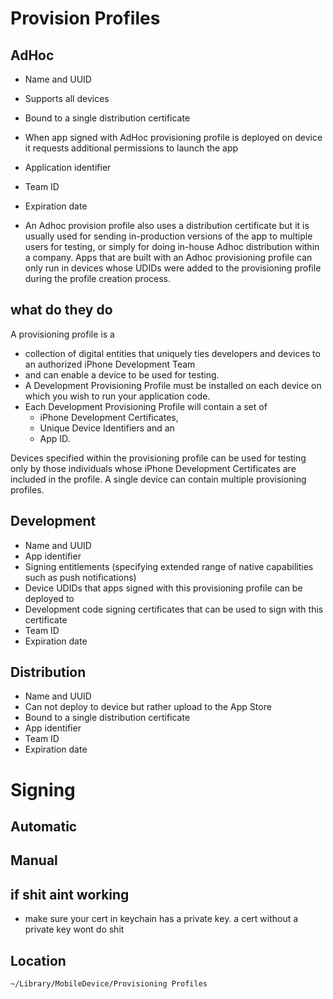 # Provision Profiles

## AdHoc
* Name and UUID
* Supports all devices
* Bound to a single distribution certificate
* When app signed with AdHoc provisioning profile is deployed on device it requests additional permissions to launch the app
* Application identifier
* Team ID
* Expiration date

* An Adhoc provision profile also uses a distribution certificate but it is
usually used for sending in-production versions of the app to multiple users for
testing, or simply for doing in-house Adhoc distribution within a company. Apps
that are built with an Adhoc provisioning profile can only run in devices whose
UDIDs were added to the provisioning profile during the profile creation
process.

## what do they do
A provisioning profile is a
* collection of digital entities that uniquely ties developers and devices to an authorized iPhone Development Team
* and can enable a device to be used for testing.
* A Development Provisioning Profile must be installed on each device on which you wish to run your application code.
* Each Development Provisioning Profile will contain a set of
  * iPhone Development Certificates,
  * Unique Device Identifiers and an
  * App ID.

Devices specified within
the provisioning profile can be used for testing only by those individuals whose
iPhone Development Certificates are included in the profile. A single device can
contain multiple provisioning profiles.

## Development
* Name and UUID
* App identifier
* Signing entitlements (specifying extended range of native capabilities such as push notifications)
* Device UDIDs that apps signed with this provisioning profile can be deployed to
* Development code signing certificates that can be used to sign with this certificate
* Team ID
* Expiration date

## Distribution
* Name and UUID
* Can not deploy to device but rather upload to the App Store
* Bound to a single distribution certificate
* App identifier
* Team ID
* Expiration date

# Signing

## Automatic

## Manual

## if shit aint working
* make sure your cert in keychain has a private key. a cert without a private key wont do shit

## Location
```bash
~/Library/MobileDevice/Provisioning Profiles
```
